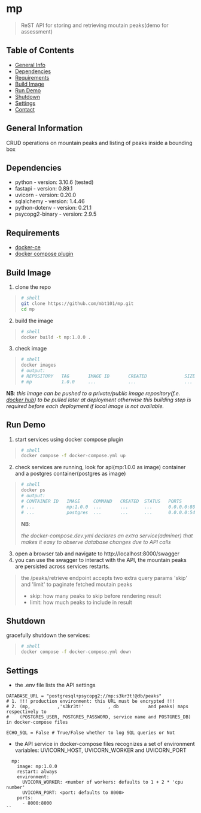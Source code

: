 # mp
> ReST API for storing and retrieving moutain peaks(demo for assessment)

## Table of Contents
* [General Info](#general-information)
* [Dependencies](#dependencies)
* [Requirements](#requirements)
* [Build Image](#build-image)
* [Run Demo](#run-demo)
* [Shutdown](#shutdown)
* [Settings](#settings)
* [Contact](#contact)


## General Information
CRUD operations on mountain peaks and listing of peaks inside a bounding box


## Dependencies
- python - version: 3.10.6 (tested)
- fastapi - version: 0.89.1
- uvicorn - version: 0.20.0
- sqlalchemy - version: 1.4.46
- python-dotenv - version: 0.21.1
- psycopg2-binary - version: 2.9.5


## Requirements
- <a href="https://docs.docker.com/engine/install/">docker-ce</a>
- <a href="https://docs.docker.com/compose/install/linux/">docker compose plugin</a>


## Build Image
1. clone the repo
>```bash
> # shell
> git clone https://github.com/mbt101/mp.git
> cd mp
> ```
2. build the image
>```bash
> # shell
> docker build -t mp:1.0.0 .
> ```
3. check image
>```bash
> # shell
> docker images
> # output:
> # REPOSITORY   TAG       IMAGE ID       CREATED              SIZE
> # mp           1.0.0     ...            ...                  ...
> ```

**NB**: 
_this image can be pushed to a private/public image repository(f.e. <a href="https://hub.docker.com/search?q=">docker hub</a>) to be pulled later at deployment otherwise this building step is required before each deployment if local image is not available._</p>


## Run Demo
1. start services using docker compose plugin
> ```bash
> # shell
> docker compose -f docker-compose.yml up
> ```
2. check services are running, look for api(mp:1.0.0 as image) container and a postgres container(postgres as image)
> ```bash
> # shell
> docker ps
> # output:
> # CONTAINER ID   IMAGE     COMMAND   CREATED  STATUS   PORTS                    NAMES
> # ...            mp:1.0.0  ...       ...      ...      0.0.0.0:8000->8000/tcp   mp-mp-...
> # ...            postgres  ...       ...      ...      0.0.0.0:5432->5432/tcp   mp-db-...
> ```
> **NB**: <p>_the docker-compose.dev.yml declares an extra service(adminer) that makes it easy to observe database changes
> due to API calls_</p>
3. open a browser tab and navigate to http://localhost:8000/swagger
4. you can use the swagger to interact with the API, the mountain peaks are persisted across services restarts.
> the /peaks/retrieve endpoint accepts two extra query params 'skip' and 'limit' to paginate fetched moutain peaks
> - skip: how many peaks to skip before rendering result
> - limit: how much peaks to include in result

## Shutdown
gracefully shutdown the services:
> ```bash
> # shell
> docker compose -f docker-compose.yml down
> ```


## Settings
- the .env file lists the API settings
```
DATABASE_URL = "postgresql+psycopg2://mp:s3kr3t!@db/peaks"
# 1. !!! production environment: this URL must be encrypted !!!
# 2. (mp,          ,'s3kr3t!'         , db           and peaks) maps respectively to 
#    (POSTGRES_USER, POSTGRES_PASSWORD, service name and POSTGRES_DB) in docker-compose files

ECHO_SQL = False # True/False whether to log SQL queries or Not
```
- the API service in docker-compose files recognizes a set of environment variables:
UVICORN_HOST, UVICORN_WORKER and UVICORN_PORT
```
  mp:
    image: mp:1.0.0
    restart: always
    environment:
      UVICORN_WORKER: <number of workers: defaults to 1 + 2 * 'cpu number'
      UVICORN_PORT: <port: defaults to 8000>
    ports:
      - 8000:8000
``
